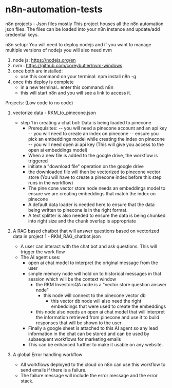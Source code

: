 # n8n-automation-tests
n8n projects - Json files mostly
This project houses all the n8n automation json files. The files can be loaded into your n8n instance and update/add credential keys.

n8n setup:
You will need to deploy nodejs and if you want to manage multiple versions of nodejs you will also need nvm 
1. node js: https://nodejs.org/en
2. nvm : https://github.com/coreybutler/nvm-windows
3. once both are installed:
    - use this command on your terminal: npm install n8n -g
4. once this deploy is complete
    - in a new terminal.. enter this command: n8n
    - this will start n8n and you will see a link to access it.


Projects: (Low code to no code)
1. vectorize data - RKM_to_pinecone.json
    - step 1 in creating a chat bot: Data is being loaded to pinecone
      - Prerequisites:
        -- you will need a pinecone account and an api key
        -- you will need to create an index on pinecone
        -- ensure you pick an embeddings model while creating the index on pinecone
        -- you will need open ai api key (This will give you access to the open ai embeddings model)
      - When a new file is added to the google drive, the workflow is triggered
      - initiate a "download file" operation on the google drive
      - the downloaded file will then be vectorized to pinecone vector store (You will have to create a pinecone index before this step runs in the workflow)
      - The pine cone vector store node needs an embeddings model to ensure we are creating embeddings that match the index on pinecone
      - A default data loader is needed here to ensure that the data being written to pinecone is in the right format.
      - A text splitter is also needed to ensure the data is being chunked into right size and the chunk overlap is appropriate
     
2. A RAG based chatbot that will answer questions based on vectorized data in project 1 - RKM_RAG_chatbot.json
   - A user can interact with the chat bot and ask questions. This will trigger the work flow
   - The AI agent uses:
     - open ai chat model to interpret the original message from the user
     - simple memory node will hold on to historical messages in that session which will be the context window
        - the RKM InvestorsQA node is a "vector store question answer node"
            - this node will connect to the pinecone vector db
              - this vector db node will also need the right embeddings that were used to create the embeddings
         - this node also needs an open ai chat model that will interpret the information retrieved from pinecone and use it to build responses that will be shown to the user
     - Finally a google sheet is attached to this AI agent so any lead information in the chat can be stored and can be used by subsequent workflows for marketing emails
     - This can be enhanced further to make it usable on any website.
3. A global Error handling workflow
   - All workflows deployed to the cloud on n8n can use this workflow to send emails if there is a failure.
   - The failure message will include the error message and the error stack.


        
